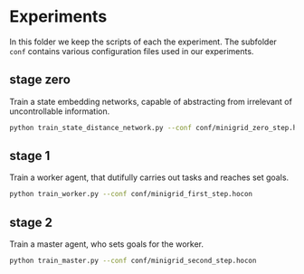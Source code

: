 # Experiments

In this folder we keep the scripts of each the experiment. The subfolder `conf` contains
various configuration files used in our experiments.

## stage zero
Train a state embedding networks, capable of abstracting from irrelevant of uncontrollable
information.

```bash
python train_state_distance_network.py --conf conf/minigrid_zero_step.hocon
```

## stage 1
Train a worker agent, that dutifully carries out tasks and reaches set goals.

```bash
python train_worker.py --conf conf/minigrid_first_step.hocon
```

## stage 2
Train a master agent, who sets goals for the worker.

```bash
python train_master.py --conf conf/minigrid_second_step.hocon
```
